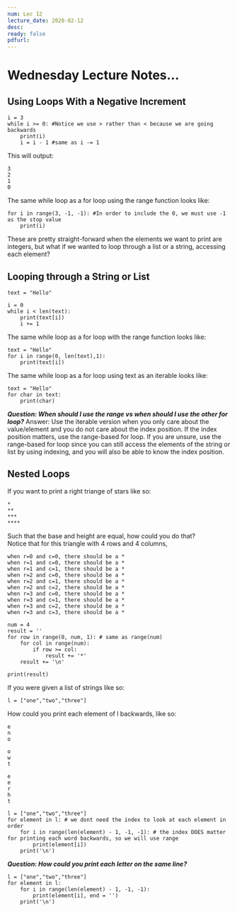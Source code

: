 ```yaml
---
num: Lec 12
lecture_date: 2020-02-12
desc:
ready: false
pdfurl:
---
```


# Wednesday Lecture Notes...

## Using Loops With a Negative Increment

```python3 
i = 3
while i >= 0: #Notice we use > rather than < because we are going backwards
    print(i)
    i = i - 1 #same as i -= 1
```

This will output:

```
3
2
1
0
```

The same while loop as a for loop using the range function looks like:

```python3
for i in range(3, -1, -1): #In order to include the 0, we must use -1 as the stop value
    print(i)
```

These are pretty straight-forward when the elements we want to print are integers, but what if we wanted to loop through a list or a string, accessing each element?
## Looping through a String or List
```python3
text = "Hello"

i = 0
while i < len(text):
    print(text[i])
    i += 1
```
The same while loop as a for loop with the range function looks like:

```python3
text = "Hello"
for i in range(0, len(text),1):
    print(text[i])
```
The same while loop as a for loop using text as an iterable looks like:

```python3
text = "Hello"
for char in text:
    print(char)
```

***Question: When should I use the range vs when should I use the other for loop?***
Answer: Use the iterable version when you only care about the value/element and you do not care about the index position. If the index position matters, use the range-based for loop. If you are unsure, use the range-based for loop since you can still access the elements of the string or list by using indexing, and you will also be able to know the index position.

## Nested Loops

If you want to print a right triange of stars like so:
```
*   
**  
*** 
****
```
Such that the base and height are equal, how could you do that? <br/>
Notice that for this triangle with 4 rows and 4 columns,
```
when r=0 and c=0, there should be a *
when r=1 and c=0, there should be a *
when r=1 and c=1, there should be a *
when r=2 and c=0, there should be a *
when r=2 and c=1, there should be a *
when r=2 and c=2, there should be a *
when r=3 and c=0, there should be a *
when r=3 and c=1, there should be a *
when r=3 and c=2, there should be a *
when r=3 and c=3, there should be a *
```

```python3
num = 4
result = ''
for row in range(0, num, 1): # same as range(num)
    for col in range(num):
        if row >= col:
            result += '*'
    result += '\n'
    
print(result)
```
If you were given a list of strings like so: 
```
l = ["one","two","three"]
```
How could you print each element of l backwards, like so:
```
e
n
o

o
w
t

e
e
r
h
t
```

```python3
l = ["one","two","three"]
for element in l: # we dont need the index to look at each element in order
    for i in range(len(element) - 1, -1, -1): # the index DOES matter for printing each word backwards, so we will use range
        print(element[i])
    print('\n')
```
***Question: How could you print each letter on the same line?***
```python3
l = ["one","two","three"]
for element in l: 
    for i in range(len(element) - 1, -1, -1):
        print(element[i], end = '')
    print('\n')
```
